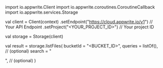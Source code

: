 import io.appwrite.Client
import io.appwrite.coroutines.CoroutineCallback
import io.appwrite.services.Storage

val client = Client(context)
    .setEndpoint("https://cloud.appwrite.io/v1") // Your API Endpoint
    .setProject("&lt;YOUR_PROJECT_ID&gt;") // Your project ID

val storage = Storage(client)

val result = storage.listFiles(
    bucketId = "<BUCKET_ID>", 
    queries = listOf(), // (optional)
    search = "<SEARCH>", // (optional)
)